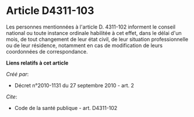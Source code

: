 # Article D4311-103

Les personnes mentionnées à l'article D. 4311-102 informent le conseil national ou toute instance ordinale habilitée à cet
effet, dans le délai d'un mois, de tout changement de leur état civil, de leur situation professionnelle ou de leur
résidence, notamment en cas de modification de leurs coordonnées de correspondance.

**Liens relatifs à cet article**

_Créé par_:

  - Décret n°2010-1131 du 27 septembre 2010 - art. 2

_Cite_:

  - Code de la santé publique - art. D4311-102
